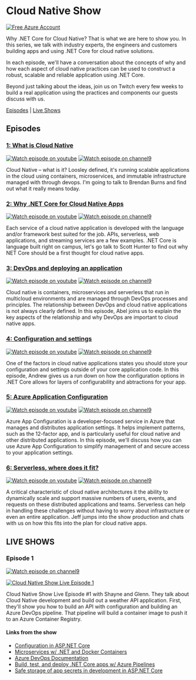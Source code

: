 # Cloud Native Show
[![Free Azure Account](https://img.shields.io/badge/Free%20Azure-Account-blue?logo=microsoft-azure)](https://aka.ms/cldntvshw/freeazure)

Why .NET Core for Cloud Native? That is what we are here to show you. In this series, we talk with industry experts, the engineers and customers building apps and using .NET Core for cloud native solutions.

In each episode, we'll have a conversation about the concepts of why and how each aspect of cloud native practices can be used to construct a robust, scalable and reliable application using .NET Core.

Beyond just talking about the ideas, join us on Twitch every few weeks to build a real application using the practices and components our guests discuss with us.

[Episodes](#episodes) | [Live Shows](#live-shows)

## Episodes

### [1: What is Cloud Native](./episodes/episode1-whatiscloudnative.md)
[![Watch episode on youtube](https://img.shields.io/badge/watcch%20episode%20on-YOUTUBE-red)](https://youtu.be/529riThVtfk)
[![Watch episode on channel9](https://img.shields.io/badge/watcch%20episode%20on-CH9-orange)](https://channel9.msdn.com/Shows/The-Cloud-Native-Show/What-is-Cloud-Native-Really?WT.mc_id=cloudnativeshow-ch9-shboyer)

Cloud Native – what is it? Loosley defined, it's running scalable applications in the cloud using containers, microservices, and immutable infrastructure managed with through devops. I'm going to talk to Brendan Burns and find out what it really means today.

### [2: Why .NET Core for Cloud Native Apps](./episodesepisode2-whydotnetcore.md)
[![Watch episode on youtube](https://img.shields.io/badge/watcch%20episode%20on-YOUTUBE-red)](https://youtu.be/cL5aM9YSx18)
[![Watch episode on channel9](https://img.shields.io/badge/watcch%20episode%20on-CH9-orange)](https://channel9.msdn.com/Shows/The-Cloud-Native-Show/Why-NET-Core-for-building-Cloud-Native-Apps?WT.mc_id=cloudnativeshow-ch9-shboyer)

Each service of a cloud native application is developed with the language and/or framework best suited for the job. APIs, serverless, web applications, and streaming services are a few examples. .NET Core is language built right on campus, let's go talk to Scott Hunter to find out why NET Core should be a first thought for cloud native apps.

### [3: DevOps and deploying an application](./episodes/episode3-devops.md)
[![Watch episode on youtube](https://img.shields.io/badge/watcch%20episode%20on-YOUTUBE-red)](https://youtu.be/Ztl3OB_DjCY)
[![Watch episode on channel9](https://img.shields.io/badge/watcch%20episode%20on-CH9-orange)](https://channel9.msdn.com/Shows/The-Cloud-Native-Show/Azure-DevOps-for-NET-Core--Cloud-Native-Apps?WT.mc_id=cloudnativeshow-ch9-shboyer)

Cloud native is containers, microservices and serverless that run in multicloud environments and are managed through DevOps processes and principles. The relationship between DevOps and cloud native applications is not always clearly defined. In this episode, Abel joins us to explain the key aspects of the relationship and why DevOps are important to cloud native apps.

### [4: Configuration and settings](./episodes/episode4-dotnetcoreconfig.md)
[![Watch episode on youtube](https://img.shields.io/badge/watcch%20episode%20on-YOUTUBE-red)](https://youtu.be/LvA3YpGKX1c)
[![Watch episode on channel9](https://img.shields.io/badge/watcch%20episode%20on-CH9-orange)](https://channel9.msdn.com/Shows/The-Cloud-Native-Show/Cloud-Native-Configuration-and-Setting-in-ASPNET-Core?WT.mc_id=cloudnativeshow-ch9-shboyer)

One of the factors in cloud native applications states you should store your configuration and settings outside of your core application code. In this episode, Andrew gives us a run down on how the configuration options in .NET Core allows for layers of configurability and abtractions for your app.

### [5: Azure Application Configuration](./episodes/episode5-azureappconfig.md)
[![Watch episode on youtube](https://img.shields.io/badge/watcch%20episode%20on-YOUTUBE-red)](https://youtu.be/DJqmA5PcfzE)
[![Watch episode on channel9](https://img.shields.io/badge/watcch%20episode%20on-CH9-orange)](https://channel9.msdn.com/Shows/The-Cloud-Native-Show/Azure-App-Configuration?WT.mc_id=cloudnativeshow-ch9-shboyer)

Azure App Configuration is a developer-focused service in Azure that manages and distributes application settings. It helps implement patterns, such as the 12-factor app, and is particularly useful for cloud native and other distributed applications. In this episode, we'll discuss how you can use Azure App Configuration to simplify management of and secure access to your application settings.

### [6: Serverless, where does it fit?](./episodes/episode6-serverless.md)
[![Watch episode on youtube](https://img.shields.io/badge/watcch%20episode%20on-YOUTUBE-red)](https://youtu.be/1kIH5qnlJzk)
[![Watch episode on channel9](https://img.shields.io/badge/watcch%20episode%20on-CH9-orange)](https://channel9.msdn.com/Shows/The-Cloud-Native-Show/Where-Does-Serverless-Fit-in-Cloud-Native?WT.mc_id=cloudnativeshow-ch9-shboyer)

A critical characteristic of cloud native architectures it the ability to dynamically scale and support massive numbers of users, events, and requests on these distributed applications and teams. Serverless can help in handling these challenges without having to worry about infrastructure or even an entire application. Jeff jumps into the show production and chats with us on how this fits into the plan for cloud native apps.

## LIVE SHOWS

### Episode 1

[![Watch episode on channel9](https://img.shields.io/badge/watcch%20episode%20on-CH9-orange)](https://channel9.msdn.com/Shows/The-Cloud-Native-Show/The-Cloud-Native-Show-LIVE-Ep-1?WT.mc_id=cloudnativeshow-ch9-shboyer)

[![Cloud Native Show Live Episode 1](http://img.youtube.com/vi/yhhrs5ttGkY/0.jpg)](http://www.youtube.com/watch?v=yhhrs5ttGkY "Cloud Native Show Live Episode 1")

Cloud Native Show Live Episode #1 with Shayne and Glenn. They talk about Cloud Native development and build out a weather API application. First, they'll show you how to build an API with configuration and building an Azure DevOps pipeline. That pipeline will build a container image to push it to an Azure Container Registry.

#### Links from the show

* [Configuration in ASP.NET Core](https://docs.microsoft.com/en-us/aspnet/core/fundamentals/configuration/?view=aspnetcore-3.0&WT.mc_id=cloudnative-ch9-shboyer)
* [Microservices w/ .NET and Docker Containers](https://dotnet.microsoft.com/apps/aspnet/microservices?WT.mc_id=cloudnative-ch9-shboyer)
* [Azure DevOps Documentation](https://docs.microsoft.com/en-us/azure/devops/index?view=azure-devops&WT.mc_id=cloudnative-ch9-shboyer)
* [Build, test, and deploy .NET Core apps w/ Azure Pipelines](https://docs.microsoft.com/en-us/azure/devops/pipelines/ecosystems/dotnet-core?view=azure-devops&WT.mc_id=cloudnative-ch9-shboyer)
* [Safe storage of app secrets in development in ASP.NET Core](https://docs.microsoft.com/aspnet/core/security/app-secrets?view=aspnetcore-3.0&tabs=windows&WT.mc_id=cloudnative-ch9-shboyer)
